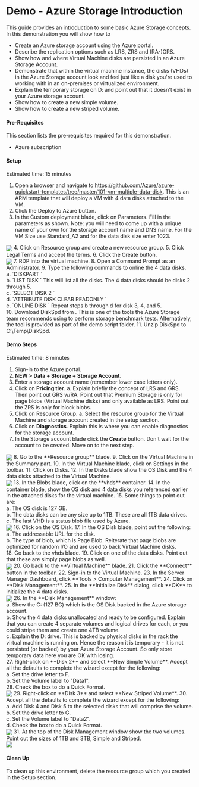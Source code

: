 # Demo - Azure Storage Introduction

This guide provides an introduction to some basic Azure Storage concepts.  In this demonstration you will show how to 
*	Create an Azure storage account using the Azure portal.
*	Describe the replication options such as LRS, ZRS and (RA-)GRS.
*	Show how and where Virtual Machine disks are persisted in an Azure Storage Account.
*	Demonstrate that within the virtual machine instance, the disks (VHDs) in the Azure Storage account look and feel just like a disk you're used to working with in an on-premises or virtualized environment.
*	Explain the temporary storage on D: and point out that it doesn't exist in your Azure storage account.
*	Show how to create a new simple volume.
*	Show how to create a new striped volume.

#### Pre-Requisites
This section lists the pre-requisites required for this demonstration.
*	Azure subscription

#### Setup
Estimated time: 15 minutes

1. Open a browser and navigate to <https://github.com/Azure/azure-quickstart-templates/tree/master/101-vm-multiple-data-disk>. This is an ARM template that will deploy a VM with 4 data disks attached to the VM.
2. Click the Deploy to Azure button.
3. In the Custom deployment blade, click on Parameters.  Fill in the parameters as shown.  Note: you will need to come up with a unique name of your own for the storage account name and DNS name. For the VM Size use Standard_A2 and for the data disk size enter 1023.<br>
<img src="./media/image001.jpg" align="center"/>
4. Click on Resource group and create a new resource group.
5. Click Legal Terms and accept the terms.
6. Click the Create button.<br>
<img src="./media/image002.jpg" align="center"/>
7. RDP into the virtual machine. 
8. Open a Command Prompt as an Administrator.
9. Type the following commands to online the 4 data disks.<br>
  a. `DISKPART <ENTER>`<br>
  b. `LIST DISK <ENTER>` This will list all the disks.  The 4 data disks should be disks 2 through 5.<br>
  c. `SELECT DISK 2 <ENTER>`<br>
  d. `ATTRIBUTE DISK CLEAR READONLY <ENTER>`<br>
  e. `ONLINE DISK <ENTER>` Repeat steps b through d for disk 3, 4, and 5.<br>
10.	Download DiskSpd from <https://gallery.technet.microsoft.com/DiskSpd-a-robust-storage-6cd2f223>. This is one of the tools the Azure Storage team recommends using to perform storage benchmark tests. Alternatively, the tool is provided as part of the demo script folder.
11.	Unzip DiskSpd to C:\Temp\DiskSpd.

#### Demo Steps
Estimated time: 8 minutes

1.	Sign-in to the Azure portal.
2.	**NEW > Data + Storage + Storage Account**.
3.	Enter a storage account name (remember lower case letters only).
4.	Click on **Pricing tier**.
a.	Explain briefly the concept of LRS and GRS.  Then point out GRS w/RA.  Point out that Premium Storage is only for page blobs (Virtual Machine disks) and only available as LRS. Point out the ZRS is only for block blobs.
5.	Click on Resource Group.
a.	Select the resource group for the Virtual Machine and storage account created in the setup section.
6.	Click on **Diagnostics**.  Explain this is where you can enable diagnostics for the storage account.
7.	In the Storage account blade click the **Create** button.  Don't wait for the account to be created.  Move on to the next step.<br>
<img src="./media/image003.jpg" align="center"/>
8.	Go to the **Resource group** blade.
9.	Click on the Virtual Machine in the Summary part.
10.	In the Virtual Machine blade, click on Settings in the toolbar.
11.	Click on Disks.
12.	In the Disks blade show the OS Disk and the 4 data disks attached to the Virtual Machine.<br>
<img src="./media/image004.jpg" align="center"/>
13.	In the Blobs blade, click on the **vhds** container.
14.	In the container blade, show the OS disk and 4 data disks you referenced earlier in the attached disks for the virtual machine.
15.	Some things to point out are:<br>
  a. The OS disk is 127 GB.<br>
  b. The data disks can be any size up to 1TB.  These are all 1TB data drives.<br>
  c. The last VHD is a status blob file used by Azure.<br>
<img src="./media/image006.jpg" align="center"/>
16.	Click on the OS Disk.
17.	In the OS Disk blade, point out the following:<br>
  a. The addressable URL for the disk.<br>
  b. The type of blob, which is Page Blob.  Reiterate that page blobs are optimized for random I/O and are used to back Virtual Machine disks.<br>
18.	Go back to the vhds blade.
19.	Click on one of the data disks.  Point out that these are simply page blobs as well.<br>
<img src="./media/image007.jpg" align="center"/>
20.	Go back to the **Virtual Machine** blade.
21.	Click the **Connect** button in the toolbar.
22.	Sign-in to the Virtual Machine.
23.	In the Server Manager Dashboard, click **Tools > Computer Management**.
24.	Click on **Disk Management**.
25.	In the **Initialize Disk** dialog, click **OK** to initialize the 4 data disks.<br>
<img src="./media/image008.jpg" align="center"/>
26.	In the **Disk Management** window:<br>
  a.	Show the C: (127 BG) which is the OS Disk backed in the Azure storage account.<br>
  b.	Show the 4 data disks unallocated and ready to be configured.  Explain that you can create 4 separate volumes and logical drives for each, or you could stripe them and create one 4TB volume.<br>
  c.	Explain the D: drive.  This is backed by physical disks in the rack the virtual machine is running on.  Hence the reason it is temporary - it is not persisted (or backed) by your Azure Storage Account.  So only store temporary data here you are OK with losing.<br>
27. Right-click on **Disk 2** and select **New Simple Volume**.  Accept all the defaults to complete the wizard except for the following:<br>
  a.	Set the drive letter to F.<br>
  b.	Set the Volume label to "Data1".<br>
28.	Check the box to do a Quick Format.<br>
<img src="./media/image009.jpg" align="center"/>
29.	Right-click on **Disk 3** and select **New Striped Volume**.
30.	Accept all the defaults to complete the wizard except for the following:<br>
  a. Add Disk 4 and Disk 5 to the selected disks that will comprise the volume.
  b. Set the drive letter to G.<br>
  c. Set the Volume label to "Data2".<br>
  d. Check the box to do a Quick Format.<br>
<img src="./media/image010.jpg" align="center"/>
31.	At the top of the Disk Management window show the two volumes.  Point out the sizes of 1TB and 3TB, Simple and Striped.<br>
<img src="./media/image011.jpg" align="center"/>

#### Clean Up
To clean up this environment, delete the resource group which you created in the Setup section.

